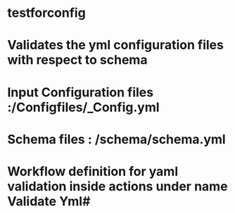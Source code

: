 # testforconfig
# Validates the yml configuration files with respect to schema
# Input Configuration files :/Configfiles/<Country>_Config.yml #
# Schema files : /schema/schema.yml #
# Workflow definition for yaml validation inside actions under name Validate Yml#
